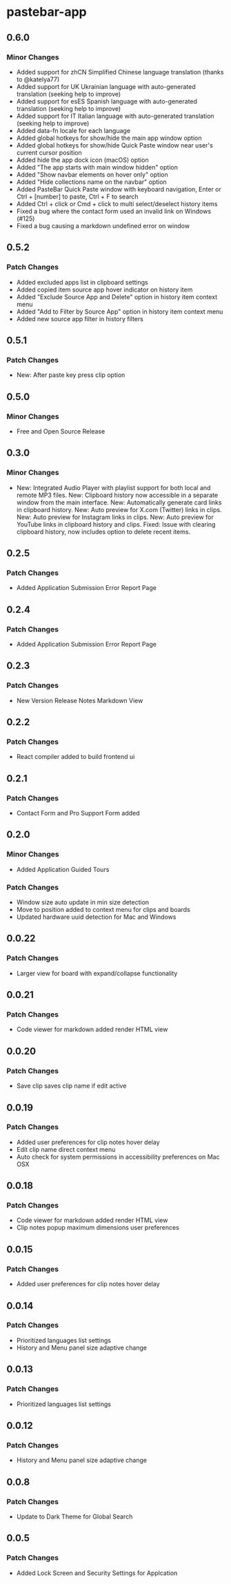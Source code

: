 # pastebar-app

## 0.6.0

### Minor Changes

- Added support for zhCN Simplified Chinese language translation (thanks to @katelya77)
- Added support for UK Ukrainian language with auto-generated translation (seeking help to improve)
- Added support for esES Spanish language with auto-generated translation (seeking help to improve)
- Added support for IT Italian language with auto-generated translation (seeking help to improve)
- Added data-fn locale for each language
- Added global hotkeys for show/hide the main app window option
- Added global hotkeys for show/hide Quick Paste window near user's current cursor position
- Added hide the app dock icon (macOS) option
- Added "The app starts with main window hidden" option
- Added "Show navbar elements on hover only" option
- Added "Hide collections name on the navbar" option
- Added PasteBar Quick Paste window with keyboard navigation, Enter or Ctrl + [number] to paste, Ctrl + F to search
- Added Ctrl + click or Cmd + click to multi select/deselect history items
- Fixed a bug where the contact form used an invalid link on Windows (#125)
- Fixed a bug causing a markdown undefined error on window

## 0.5.2

### Patch Changes

- Added excluded apps list in clipboard settings
- Added copied item source app hover indicator on history item
- Added "Exclude Source App and Delete" option in history item context menu
- Added "Add to Filter by Source App" option in history item context menu
- Added new source app filter in history filters

## 0.5.1

### Patch Changes

- New: After paste key press clip option

## 0.5.0

### Minor Changes

- Free and Open Source Release

## 0.3.0

### Minor Changes

- New: Integrated Audio Player with playlist support for both local and remote MP3 files.
  New: Clipboard history now accessible in a separate window from the main interface.
  New: Automatically generate card links in clipboard history.
  New: Auto preview for X.com (Twitter) links in clips.
  New: Auto preview for Instagram links in clips.
  New: Auto preview for YouTube links in clipboard history and clips.
  Fixed: Issue with clearing clipboard history, now includes option to delete recent items.

## 0.2.5

### Patch Changes

- Added Application Submission Error Report Page

## 0.2.4

### Patch Changes

- Added Application Submission Error Report Page

## 0.2.3

### Patch Changes

- New Version Release Notes Markdown View

## 0.2.2

### Patch Changes

- React compiler added to build frontend ui

## 0.2.1

### Patch Changes

- Contact Form and Pro Support Form added

## 0.2.0

### Minor Changes

- Added Application Guided Tours

### Patch Changes

- Window size auto update in min size detection
- Move to position added to context menu for clips and boards
- Updated hardware uuid detection for Mac and Windows

## 0.0.22

### Patch Changes

- Larger view for board with expand/collapse functionality

## 0.0.21

### Patch Changes

- Code viewer for markdown added render HTML view

## 0.0.20

### Patch Changes

- Save clip saves clip name if edit active

## 0.0.19

### Patch Changes

- Added user preferences for clip notes hover delay
- Edit clip name direct context menu
- Auto check for system permissions in accessibility preferences on Mac OSX

## 0.0.18

### Patch Changes

- Code viewer for markdown added render HTML view
- Clip notes popup maximum dimensions user preferences

## 0.0.15

### Patch Changes

- Added user preferences for clip notes hover delay

## 0.0.14

### Patch Changes

- Prioritized languages list settings
- History and Menu panel size adaptive change

## 0.0.13

### Patch Changes

- Prioritized languages list settings

## 0.0.12

### Patch Changes

- History and Menu panel size adaptive change

## 0.0.8

### Patch Changes

- Update to Dark Theme for Global Search

## 0.0.5

### Patch Changes

- Added Lock Screen and Security Settings for Applcation
